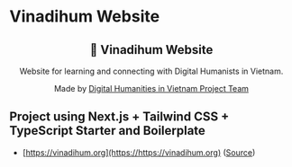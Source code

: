 # Vinadihum Website

<div align="center">
  <h2>🔋 Vinadihum Website</h2>
  <p> Website for learning and connecting with Digital Humanists in Vietnam.</p>
  <p>Made by <a href="https://https://vinadihum.org"> Digital Humanities in Vietnam Project Team</a></p>

</div>


## Project using Next.js + Tailwind CSS + TypeScript Starter and Boilerplate

<!--
TEMPLATE
- [sitename](https://sitelink.com) ([Source](https://github.com/githublink))
- [sitename](https://sitelink.com)
-->

- [https://vinadihum.org](https://https://vinadihum.org) ([Source](https://github.com/vietanht2001/dhconnect))



